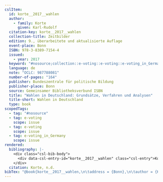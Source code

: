 ```yaml
---
cslItem:
  id: korte__2017__wahlen
  author:
    - family: Korte
      given: Karl-Rudolf
  citation-key: korte__2017__wahlen
  collection-title: Zeitbilder
  edition: 9., überarbeitete und aktualisierte Auflage
  event-place: Bonn
  ISBN: 978-3-8389-7154-4
  issued:
    - year: 2017
  keyword: "#nosource;collection::e-voting::e-voting::e-voting_in_Germany"
  language: de
  note: "OCLC: 987788081"
  number-of-pages: "164"
  publisher: Bundeszentrale für politische Bildung
  publisher-place: Bonn
  source: Gemeinsamer Bibliotheksverbund ISBN
  title: "Wahlen in Deutschland: Grundsätze, Verfahren und Analysen"
  title-short: Wahlen in Deutschland
  type: book
scopedTags:
  - tag: "#nosource"
  - tag: e-voting
    scope: issue
  - tag: e-voting
    scope: issue
  - tag: e-voting_in_Germany
    scope: issue
rendered:
  bibliography: |-
    <div class="csl-bib-body">
      <div data-csl-entry-id="korte__2017__wahlen" class="csl-entry">Korte, K.-R. n.d.. <i>Wahlen in Deutschland: Grundsätze, Verfahren und Analysen</i> (9., überarbeitete und aktualisierte Auflage). Bundeszentrale für politische Bildung.</div>
    </div>
  citation: Korte, n.d.
bibTex: "@book{korte__2017__wahlen,\n\taddress = {Bonn},\n\tauthor = {Korte, Karl-Rudolf},\n\tseries = {Zeitbilder},\n\tedition = {9., {\\\" u}berarbeitete und aktualisierte Auflage},\n\tnote = {OCLC: 987788081},\n\tpublisher = {Bundeszentrale f{\\\" u}r politische Bildung},\n\ttitle = {Wahlen in {Deutschland}: Grunds{\\\" a}tze, {Verfahren} und {Analysen}},\n}\n\n"
---
```

